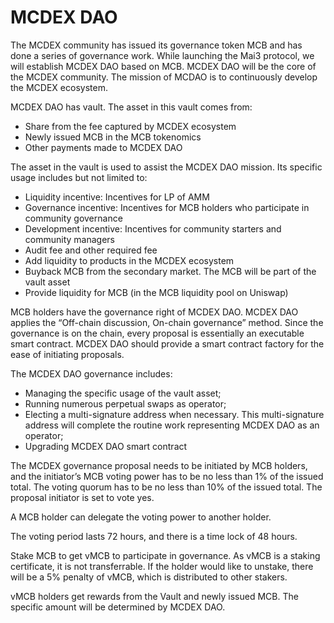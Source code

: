 # MCDEX DAO

The MCDEX community has issued its governance token MCB and has done a series of governance work. While launching the Mai3 protocol, we will establish MCDEX DAO based on MCB. MCDEX DAO will be the core of the MCDEX community. The mission of MCDAO is to continuously develop the MCDEX ecosystem. 

MCDEX DAO has vault. The asset in this vault comes from: 
  - Share from the fee captured by MCDEX ecosystem
  - Newly issued MCB in the MCB tokenomics
  - Other payments made to MCDEX DAO
  
The asset in the vault is used to assist the MCDEX DAO mission. Its specific usage includes but not limited to:
  - Liquidity incentive: Incentives for LP of AMM
  - Governance incentive: Incentives for MCB holders who participate in community governance
  - Development incentive: Incentives for community starters and community managers
  - Audit fee and other required fee
  - Add liquidity to products in the MCDEX ecosystem
  - Buyback MCB from the secondary market. The MCB will be part of the vault asset
  - Provide liquidity for MCB (in the MCB liquidity pool on Uniswap)

MCB holders have the governance right of MCDEX DAO. MCDEX DAO applies the “Off-chain discussion, On-chain governance” method. Since the governance is on the chain, every proposal is essentially an executable smart contract. MCDEX DAO should provide a smart contract factory for the ease of initiating proposals. 

The MCDEX DAO governance includes:
  - Managing the specific usage of the vault asset;
  - Running numerous perpetual swaps as operator;
  - Electing a multi-signature address when necessary. This multi-signature address will complete the routine work representing MCDEX DAO as an operator;
  - Upgrading MCDEX DAO smart contract

The MCDEX governance proposal needs to be initiated by MCB holders, and the initiator’s MCB voting power has to be no less than 1% of the issued total. The voting quorum has to be no less than 10% of the issued total. The proposal initiator is set to vote yes. 

A MCB holder can delegate the voting power to another holder.

The voting period lasts 72 hours, and there is a time lock of 48 hours. 

Stake MCB to get vMCB to participate in governance. As vMCB is a staking certificate, it is not transferrable. If the holder would like to unstake, there will be a 5% penalty of vMCB, which is distributed to other stakers. 

vMCB holders get rewards from the Vault and newly issued MCB. The specific amount will be determined by MCDEX DAO.